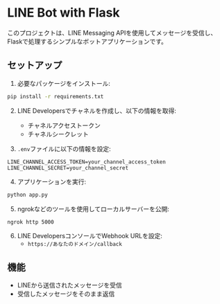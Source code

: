 # LINE Bot with Flask

このプロジェクトは、LINE Messaging APIを使用してメッセージを受信し、Flaskで処理するシンプルなボットアプリケーションです。

## セットアップ

1. 必要なパッケージをインストール:
```bash
pip install -r requirements.txt
```

2. LINE Developersでチャネルを作成し、以下の情報を取得:
   - チャネルアクセストークン
   - チャネルシークレット

3. `.env`ファイルに以下の情報を設定:
```
LINE_CHANNEL_ACCESS_TOKEN=your_channel_access_token
LINE_CHANNEL_SECRET=your_channel_secret
```

4. アプリケーションを実行:
```bash
python app.py
```

5. ngrokなどのツールを使用してローカルサーバーを公開:
```bash
ngrok http 5000
```

6. LINE DevelopersコンソールでWebhook URLを設定:
   - `https://あなたのドメイン/callback`

## 機能

- LINEから送信されたメッセージを受信
- 受信したメッセージをそのまま返信 